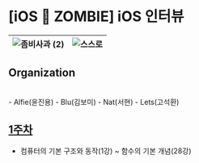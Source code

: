 # [iOS 🧟 ZOMBIE] iOS 인터뷰

 ![좀비사과 (2)](https://github.com/iOS-ZOMBIE/INTERVIEW/assets/102133961/a46dbd9e-ac9d-4050-92e1-bec07a7514a4) | ![스스로](https://github.com/iOS-ZOMBIE/INTERVIEW/assets/102133961/82129229-0287-49d7-bbca-6c9be1637287)| 
----- | ----- 


## Organization
<br>
- Alfie(윤진용)
- Blu(김보미)
- Nat(서현)
- Lets(고석환)

## [1주차](https://github.com/iOS-ZOMBIE/INTERVIEW/blob/main/FirstWeek.md)
- 컴퓨터의 기본 구조와 동작(1강) ~ 함수의 기본 개념(28강)
